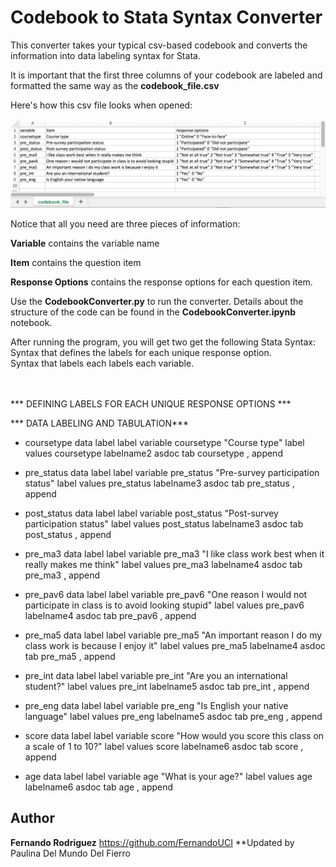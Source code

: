 
# Codebook to Stata Syntax Converter

This converter takes your typical csv-based codebook and converts the information into data labeling syntax for Stata. 

It is important that the first three columns of your codebook are labeled and formatted the same way as the <b>codebook_file.csv</b>

Here's how this csv file looks when opened:

![alt text](https://github.com/FernandoUCI/Codebook-to-STATA-Syntax-Converter/blob/master/codebook_screenshot.png)

Notice that all you need are three pieces of information:

<b>Variable</b> contains the variable name

<b>Item</b> contains the question item

<b>Response Options</b> contains the response options for each question item.

Use the <b>CodebookConverter.py</b> to run the converter. Details about the structure of the code can be found in the <b>CodebookConverter.ipynb</b> notebook.

After running the program, you will get two get the following Stata Syntax:<br>
Syntax that defines the labels for each unique response option.<br>
Syntax that labels each labels each variable.<br>
<br>
<br>

*** DEFINING LABELS FOR EACH UNIQUE RESPONSE OPTIONS ***

*** DATA LABELING AND TABULATION***

* coursetype data label
label variable coursetype "Course type"
label values coursetype labelname2
asdoc tab coursetype , append

* pre_status data label
label variable pre_status "Pre-survey participation status"
label values pre_status labelname3
asdoc tab pre_status , append

* post_status data label
label variable post_status "Post-survey participation status"
label values post_status labelname3
asdoc tab post_status , append

* pre_ma3 data label
label variable pre_ma3 "I like class work best when it really makes me think"
label values pre_ma3 labelname4
asdoc tab pre_ma3 , append

* pre_pav6 data label
label variable pre_pav6 "One reason I would not participate in class is to avoid looking stupid"
label values pre_pav6 labelname4
asdoc tab pre_pav6 , append

* pre_ma5 data label
label variable pre_ma5 "An important reason I do my class work is because I enjoy it"
label values pre_ma5 labelname4
asdoc tab pre_ma5 , append

* pre_int data label
label variable pre_int "Are you an international student?"
label values pre_int labelname5
asdoc tab pre_int , append

* pre_eng data label
label variable pre_eng "Is English your native language"
label values pre_eng labelname5
asdoc tab pre_eng , append

* score data label
label variable score "How would you score this class on a scale of 1 to 10?"
label values score labelname6
asdoc tab score , append

* age data label
label variable age "What is your age?"
label values age labelname6
asdoc tab age , append

## Author

**Fernando Rodriguez** https://github.com/FernandoUCI
**Updated by Paulina Del Mundo Del Fierro

